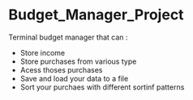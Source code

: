 # Budget_Manager_Project
Terminal budget manager that can :
- Store income
- Store purchases from various type
- Acess thoses purchases
- Save and load your data to a file
- Sort your purchaes with different sortinf patterns
